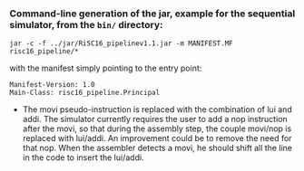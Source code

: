 ### Command-line generation of the jar, example for the sequential simulator, from the ```bin/``` directory:

```
jar -c -f ../jar/RiSC16_pipelinev1.1.jar -m MANIFEST.MF risc16_pipeline/*
```

with the manifest simply pointing to the entry point:

```
Manifest-Version: 1.0
Main-Class: risc16_pipeline.Principal
```

- The movi pseudo-instruction is replaced with the combination of lui and addi. The simulator currently requires the user to add a nop instruction after the movi, so that during the assembly step, the couple movi/nop is replaced with lui/addi.
An improvement could be to remove the need for that nop. When the assembler detects a movi, he should shift all the line in the code to insert the lui/addi.
